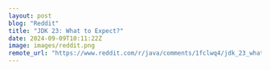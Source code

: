 ```yaml
---
layout: post
blog: "Reddit"
title: "JDK 23: What to Expect?"
date: 2024-09-09T10:11:22Z
image: images/reddit.png
remote_url: "https://www.reddit.com/r/java/comments/1fclwq4/jdk_23_what_to_expect/"
---
```

